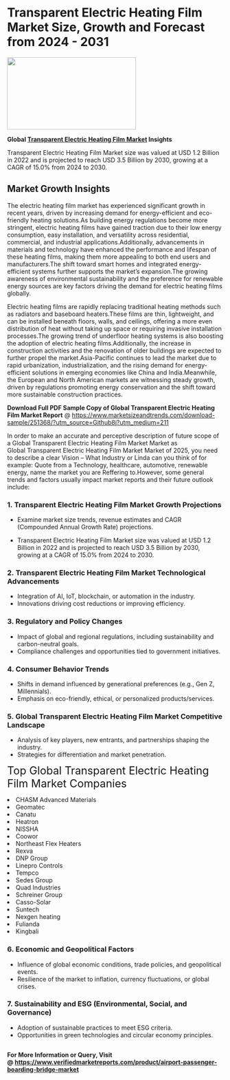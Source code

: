 <H1>Transparent Electric Heating Film Market Size, Growth and Forecast from 2024 - 2031</H1><img class="aligncenter size-medium wp-image-584254" src="https://thirdeyenews.in/wp-content/uploads/2024/09/Global-Market-Research-300x168.jpeg" alt="" width="300" height="168" /><p><strong>Global&nbsp;<a href="https://www.marketsizeandtrends.com/download-sample/251368/?utm_source=Github8j?utm_medium=211">Transparent Electric Heating Film Market</a> Insights</strong></p><p>Transparent Electric Heating Film Market size was valued at USD 1.2 Billion in 2022 and is projected to reach USD 3.5 Billion by 2030, growing at a CAGR of 15.0% from 2024 to 2030.</p><p><h2>Market Growth Insights</h2> <p>The electric heating film market has experienced significant growth in recent years, driven by increasing demand for energy-efficient and eco-friendly heating solutions.As building energy regulations become more stringent, electric heating films have gained traction due to their low energy consumption, easy installation, and versatility across residential, commercial, and industrial applications.Additionally, advancements in materials and technology have enhanced the performance and lifespan of these heating films, making them more appealing to both end users and manufacturers.The shift toward smart homes and integrated energy-efficient systems further supports the market’s expansion.The growing awareness of environmental sustainability and the preference for renewable energy sources are key factors driving the demand for electric heating films globally.</p> <p>Electric heating films are rapidly replacing traditional heating methods such as radiators and baseboard heaters.These films are thin, lightweight, and can be installed beneath floors, walls, and ceilings, offering a more even distribution of heat without taking up space or requiring invasive installation processes.The growing trend of underfloor heating systems is also boosting the adoption of electric heating films.Additionally, the increase in construction activities and the renovation of older buildings are expected to further propel the market.Asia-Pacific continues to lead the market due to rapid urbanization, industrialization, and the rising demand for energy-efficient solutions in emerging economies like China and India.Meanwhile, the European and North American markets are witnessing steady growth, driven by regulations promoting energy conservation and the shift toward more sustainable construction practices.</p> <p><span class=""><strong>Download Full PDF Sample Copy of Global Transparent Electric Heating Film Market Report</strong> @ <a href="https://www.marketsizeandtrends.com/download-sample/251368/?utm_source=Github8j?utm_medium=211" target="_blank">https://www.marketsizeandtrends.com/download-sample/251368/?utm_source=Github8j?utm_medium=211</a></span></p><p>In order to make an accurate and perceptive description of future scope of a Global&nbsp;Transparent Electric Heating Film Market Market as Global&nbsp;Transparent Electric Heating Film Market Market of 2025, you need to describe a clear Vision &ndash; What Industry or Linda can you think of for example: Quote from a Technology, healthcare, automotive, renewable energy, name the market you are Reffering to.However, some general trends and factors usually impact market reports and their future outlook include:</p><h3>1.&nbsp;<strong>Transparent Electric Heating Film Market Growth Projections</strong></h3><ul><li>Examine market size trends, revenue estimates and CAGR (Compounded Annual Growth Rate) projections.</li><li><p>Transparent Electric Heating Film Market size was valued at USD 1.2 Billion in 2022 and is projected to reach USD 3.5 Billion by 2030, growing at a CAGR of 15.0% from 2024 to 2030.</p></li></ul><h3>2.&nbsp;<strong>Transparent Electric Heating Film Market Technological Advancements</strong></h3><ul><li>Integration of AI, IoT, blockchain, or automation in the industry.</li><li>Innovations driving cost reductions or improving efficiency.</li></ul><h3>3.&nbsp;<strong>Regulatory and Policy Changes</strong></h3><ul><li>Impact of global and regional regulations, including sustainability and carbon-neutral goals.</li><li>Compliance challenges and opportunities tied to government initiatives.</li></ul><h3>4.&nbsp;<strong>Consumer Behavior Trends</strong></h3><ul><li>Shifts in demand influenced by generational preferences (e.g., Gen Z, Millennials).</li><li>Emphasis on eco-friendly, ethical, or personalized products/services.</li></ul><h3>5.&nbsp;<strong>Global Transparent Electric Heating Film Market Competitive Landscape</strong></h3><ul><li>Analysis of key players, new entrants, and partnerships shaping the industry.</li><li>Strategies for differentiation and market penetration.</li></ul><p data-pm-slice="1 1 []"><span style="color: inherit; font-family: inherit; font-size: 25px;">Top Global Transparent Electric Heating Film Market Companies</span></p><div class="" data-test-id=""><p><li>CHASM Advanced Materials</li><li> Geomatec</li><li> Canatu</li><li> Heatron</li><li> NISSHA</li><li> Coowor</li><li> Northeast Flex Heaters</li><li> Rexva</li><li> DNP Group</li><li> Linepro Controls</li><li> Tempco</li><li> Sedes Group</li><li> Quad Industries</li><li> Schreiner Group</li><li> Casso-Solar</li><li> Suntech</li><li> Nexgen heating</li><li> Fulianda</li><li> Kingbali</li></p></div><h3>6.&nbsp;<strong>Economic and Geopolitical Factors</strong></h3><ul><li>Influence of global economic conditions, trade policies, and geopolitical events.</li><li>Resilience of the market to inflation, currency fluctuations, or global crises.</li></ul><h3>7.&nbsp;<strong>Sustainability and ESG (Environmental, Social, and Governance)</strong></h3><ul><li>Adoption of sustainable practices to meet ESG criteria.</li><li>Opportunities in green technologies and circular economy principles.</li></ul><h2><strong style="font-size: 14px;">For More Information or Query, Visit @&nbsp;</strong><a style="background-color: #ffffff; font-size: 14px;" href="https://www.marketsizeandtrends.com/report/transparent-electric-heating-film-market/" target="_blank">https://www.verifiedmarketreports.com/product/airport-passenger-boarding-bridge-market</a></h2>